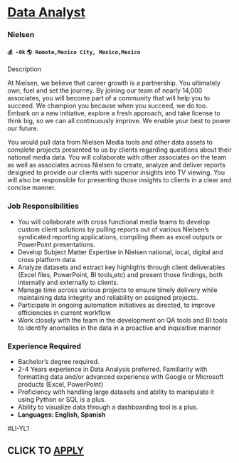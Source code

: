 # [Data Analyst](https://www.remotewlb.com/apply/data-analyst-81351)  
### Nielsen  
#### `💰 ~0k` `🌎 Remote,Mexico City, Mexico,Mexico`  

Description

At Nielsen, we believe that career growth is a partnership. You ultimately own, fuel and set the journey. By joining our team of nearly 14,000 associates, you will become part of a community that will help you to succeed. We champion you because when you succeed, we do too. Embark on a new initiative, explore a fresh approach, and take license to think big, so we can all continuously improve. We enable your best to power our future.

  

You would pull data from Nielsen Media tools and other data assets to complete projects presented to us by clients regarding questions about their national media data. You will collaborate with other associates on the team as well as associates across Nielsen to create, analyze and deliver reports designed to provide our clients with superior insights into TV viewing. You will also be responsible for presenting those insights to clients in a clear and concise manner.

### Job Responsibilities

  * You will collaborate with cross functional media teams to develop custom client solutions by pulling reports out of various Nielsen’s syndicated reporting applications, compiling them as excel outputs or PowerPoint presentations.
  * Develop Subject Matter Expertise in Nielsen national, local, digital and cross platform data.
  * Analyze datasets and extract key highlights through client deliverables (Excel files, PowerPoint, BI tools,etc) and present those findings, both internally and externally to clients.
  * Manage time across various projects to ensure timely delivery while maintaining data integrity and reliability on assigned projects.
  * Participate in ongoing automation initiatives as directed, to improve efficiencies in current workflow
  * Work closely with the team in the development on QA tools and BI tools to identify anomalies in the data in a proactive and inquisitive manner

### Experience Required

  * Bachelor’s degree required. 
  * 2-4 Years experience in Data Analysis preferred. Familiarity with formatting data and/or advanced experience with Google or Microsoft products (Excel, PowerPoint)
  * Proficiency with handling large datasets and ability to manipulate it using Python or SQL is a plus. 
  * Ability to visualize data through a dashboarding tool is a plus.
  *  **Languages: English, Spanish**

#LI-YL1

  
## CLICK TO [APPLY](https://www.remotewlb.com/apply/data-analyst-81351)


